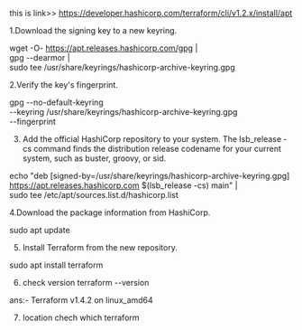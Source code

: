 this is link>> https://developer.hashicorp.com/terraform/cli/v1.2.x/install/apt


1.Download the signing key to a new keyring.

wget -O- https://apt.releases.hashicorp.com/gpg | \
    gpg --dearmor | \
    sudo tee /usr/share/keyrings/hashicorp-archive-keyring.gpg


2.Verify the key's fingerprint.

gpg --no-default-keyring \
    --keyring /usr/share/keyrings/hashicorp-archive-keyring.gpg \
    --fingerprint


3. Add the official HashiCorp repository to your system. The lsb_release -cs command finds the distribution release codename for your current system, such as buster, groovy, or sid.

echo "deb [signed-by=/usr/share/keyrings/hashicorp-archive-keyring.gpg] \
    https://apt.releases.hashicorp.com $(lsb_release -cs) main" | \
    sudo tee /etc/apt/sources.list.d/hashicorp.list

4.Download the package information from HashiCorp.

sudo apt update

5. Install Terraform from the new repository.

 sudo apt install terraform

6. check version
terraform --version

ans:- Terraform v1.4.2
on linux_amd64

7. location chech
which terraform




